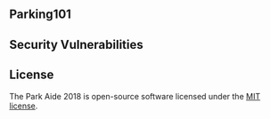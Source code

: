 <p align="center"><img src=""></p>


## Parking101


## Security Vulnerabilities


## License

The Park Aide 2018 is open-source software licensed under the [MIT license](https://opensource.org/licenses/MIT).
